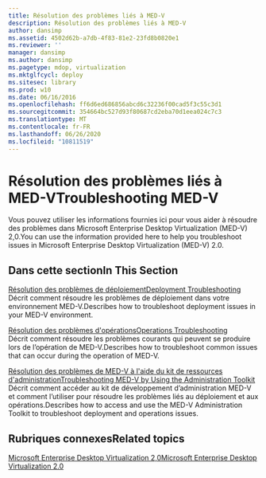 ```yaml
---
title: Résolution des problèmes liés à MED-V
description: Résolution des problèmes liés à MED-V
author: dansimp
ms.assetid: 4502d62b-a7db-4f83-81e2-23fd8b0820e1
ms.reviewer: ''
manager: dansimp
ms.author: dansimp
ms.pagetype: mdop, virtualization
ms.mktglfcycl: deploy
ms.sitesec: library
ms.prod: w10
ms.date: 06/16/2016
ms.openlocfilehash: ff6d6ed686856abcd6c32236f00cad5f3c55c3d1
ms.sourcegitcommit: 354664bc527d93f80687cd2eba70d1eea024c7c3
ms.translationtype: MT
ms.contentlocale: fr-FR
ms.lasthandoff: 06/26/2020
ms.locfileid: "10811519"
---
```

# <span data-ttu-id="6fafa-103">Résolution des problèmes liés à MED-V</span><span class="sxs-lookup"><span data-stu-id="6fafa-103">Troubleshooting MED-V</span></span>


<span data-ttu-id="6fafa-104">Vous pouvez utiliser les informations fournies ici pour vous aider à résoudre des problèmes dans Microsoft Enterprise Desktop Virtualization (MED-V) 2,0.</span><span class="sxs-lookup"><span data-stu-id="6fafa-104">You can use the information provided here to help you troubleshoot issues in Microsoft Enterprise Desktop Virtualization (MED-V) 2.0.</span></span>

## <span data-ttu-id="6fafa-105">Dans cette section</span><span class="sxs-lookup"><span data-stu-id="6fafa-105">In This Section</span></span>


<a href="" id="deployment-troubleshooting"></a>[<span data-ttu-id="6fafa-106">Résolution des problèmes de déploiement</span><span class="sxs-lookup"><span data-stu-id="6fafa-106">Deployment Troubleshooting</span></span>](deployment-troubleshooting.md)  
<span data-ttu-id="6fafa-107">Décrit comment résoudre les problèmes de déploiement dans votre environnement MED-V.</span><span class="sxs-lookup"><span data-stu-id="6fafa-107">Describes how to troubleshoot deployment issues in your MED-V environment.</span></span>

<a href="" id="operations-troubleshooting"></a>[<span data-ttu-id="6fafa-108">Résolution des problèmes d'opérations</span><span class="sxs-lookup"><span data-stu-id="6fafa-108">Operations Troubleshooting</span></span>](operations-troubleshooting-medv2.md)  
<span data-ttu-id="6fafa-109">Décrit comment résoudre les problèmes courants qui peuvent se produire lors de l’opération de MED-V.</span><span class="sxs-lookup"><span data-stu-id="6fafa-109">Describes how to troubleshoot common issues that can occur during the operation of MED-V.</span></span>

<a href="" id="troubleshooting-med-v-by-using-the-administration-toolkit"></a>[<span data-ttu-id="6fafa-110">Résolution des problèmes de MED-V à l'aide du kit de ressources d'administration</span><span class="sxs-lookup"><span data-stu-id="6fafa-110">Troubleshooting MED-V by Using the Administration Toolkit</span></span>](troubleshooting-med-v-by-using-the-administration-toolkit.md)  
<span data-ttu-id="6fafa-111">Décrit comment accéder au kit de développement d’administration MED-V et comment l’utiliser pour résoudre les problèmes liés au déploiement et aux opérations.</span><span class="sxs-lookup"><span data-stu-id="6fafa-111">Describes how to access and use the MED-V Administration Toolkit to troubleshoot deployment and operations issues.</span></span>

## <span data-ttu-id="6fafa-112">Rubriques connexes</span><span class="sxs-lookup"><span data-stu-id="6fafa-112">Related topics</span></span>


[<span data-ttu-id="6fafa-113">Microsoft Enterprise Desktop Virtualization 2,0</span><span class="sxs-lookup"><span data-stu-id="6fafa-113">Microsoft Enterprise Desktop Virtualization 2.0</span></span>](index.md)

 

 





